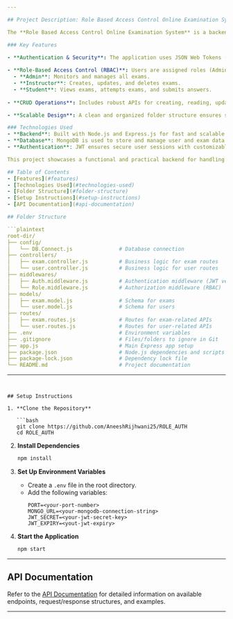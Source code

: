 ```yaml
---

## Project Description: Role Based Access Control Online Examination System

The **Role Based Access Control Online Examination System** is a backend application designed to manage online examinations while ensuring security through authentication and role-based access control. It allows administrators, instructors, and students to perform specific actions based on their roles, ensuring a structured and efficient examination management process.

### Key Features

- **Authentication & Security**: The application uses JSON Web Tokens (JWT) for user authentication, ensuring secure access to protected resources. It also handles token expiry with proper error messaging to enhance user experience.
  
- **Role-Based Access Control (RBAC)**: Users are assigned roles (Admin, Instructor, or Student), and their actions are restricted based on permissions defined for each role:
  - **Admin**: Monitors and manages all exams.
  - **Instructor**: Creates, updates, and deletes exams.
  - **Student**: Views exams, attempts exams, and submits answers.
  
- **CRUD Operations**: Includes robust APIs for creating, reading, updating, and deleting user and exam data.

- **Scalable Design**: A clean and organized folder structure ensures scalability and maintainability of the codebase.

### Technologies Used
- **Backend**: Built with Node.js and Express.js for fast and scalable server-side development.
- **Database**: MongoDB is used to store and manage user and exam data.
- **Authentication**: JWT ensures secure user sessions with customizable token expiry.

This project showcases a functional and practical backend for handling online examination systems with proper user management and security. It is designed to be a modular, extensible, and production-ready solution.

## Table of Contents
- [Features](#features)
- [Technologies Used](#technologies-used)
- [Folder Structure](#folder-structure)
- [Setup Instructions](#setup-instructions)
- [API Documentation](#api-documentation)

## Folder Structure

```plaintext
root-dir/
├── config/
│   └── DB.Connect.js               # Database connection
├── controllers/
│   ├── exam.controller.js          # Business logic for exam routes
│   └── user.controller.js          # Business logic for user routes
├── middlewares/
│   ├── Auth.middleware.js          # Authentication middleware (JWT verification)
│   └── Role.middleware.js          # Authorization middleware (RBAC)
├── models/
│   ├── exam.model.js               # Schema for exams
│   └── user.model.js               # Schema for users
├── routes/
│   ├── exam.routes.js              # Routes for exam-related APIs
│   └── user.routes.js              # Routes for user-related APIs
├── .env                            # Environment variables
├── .gitignore                      # Files/folders to ignore in Git
├── app.js                          # Main Express app setup
├── package.json                    # Node.js dependencies and scripts
├── package-lock.json               # Dependency lock file
└── README.md                       # Project documentation
```

---
```


## Setup Instructions

1. **Clone the Repository**

   ```bash
   git clone https://github.com/AneeshRijhwani25/ROLE_AUTH
   cd ROLE_AUTH
   ```

2. **Install Dependencies**

   ```bash
   npm install
   ```

3. **Set Up Environment Variables**

   - Create a `.env` file in the root directory.
   - Add the following variables:
     ```env
     PORT=<your-port-number>
     MONGO_URL=<your-mongodb-connection-string>
     JWT_SECRET=<your-jwt-secret-key>
     JWT_EXPIRY=<yout-jwt-expiry>
     ```

4. **Start the Application**
   ```bash
   npm start
   ```

---

## API Documentation

Refer to the [API Documentation](https://www.postman.com/cryosat-technologist-36387445/2e9770fe-70d5-4845-9b66-520157a7c89b/collection/fq5dlen/vrv-backend) for detailed information on available endpoints, request/response structures, and examples.

---
